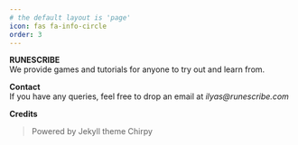 ```yaml
---
# the default layout is 'page'
icon: fas fa-info-circle
order: 3
---
```


**RUNESCRIBE** <br>
We provide games and tutorials for anyone to try out and learn from.

**Contact** <br>
If you have any queries, feel free to drop an email at _ilyas@runescribe.com_

**Credits**
> Powered by Jekyll theme Chirpy

